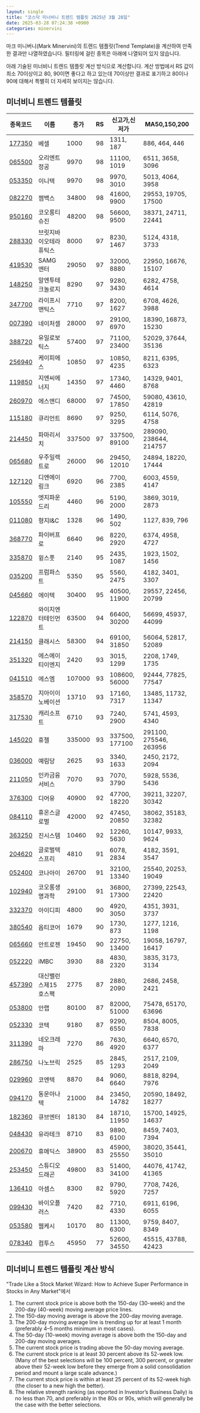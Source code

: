 ```yaml
---
layout: single
title: "코스닥 미너비니 트렌드 템플릿 2025년 3월 28일"
date: 2025-03-28 07:24:38 +0900
categories: minervini
---
```

마크 미니버니(Mark Minervini)의 트렌드 템플릿(Trend Template)을 계산하여 만족한 결과만 나열하였습니다. 필터링에 걸린 종목은 아래에 나열되어 있지 않습니다.

아래 기술된 미너비니 트렌드 템플릿 계산 방식으로 계산합니다. 계산 방법에서 RS 값이 최소 70이상이고 80, 90이면 좋다고 하고 있는데 70이상만 결과로 표기하고 80이나 90에 대해서 특별히 더 자세히 보이지는 않습니다.

## 미너비니 트렌드 템플릿

|종목코드|이름|종가|RS|신고가,신저가|MA50,150,200|
|------|---|---|--|---------|------------|
|[177350](https://finance.daum.net/quotes/A177350)|베셀|1000|98|1311, 187|886, 464, 446|
|[065500](https://finance.daum.net/quotes/A065500)|오리엔트정공|9970|98|11100, 1019|6511, 3658, 3096|
|[053350](https://finance.daum.net/quotes/A053350)|이니텍|9970|98|9970, 3010|5013, 4064, 3958|
|[082270](https://finance.daum.net/quotes/A082270)|젬백스|34800|98|41600, 9900|29553, 19705, 17500|
|[950160](https://finance.daum.net/quotes/A950160)|코오롱티슈진|48200|98|56600, 9500|38371, 24711, 22441|
|[288330](https://finance.daum.net/quotes/A288330)|브릿지바이오테라퓨틱스|8000|97|8230, 1467|5124, 4318, 3733|
|[419530](https://finance.daum.net/quotes/A419530)|SAMG엔터|29050|97|32000, 8880|22950, 16676, 15107|
|[148250](https://finance.daum.net/quotes/A148250)|알엔투테크놀로지|8290|97|9280, 3430|6282, 4758, 4614|
|[347700](https://finance.daum.net/quotes/A347700)|라이프시맨틱스|7710|97|8200, 1627|6708, 4626, 3988|
|[007390](https://finance.daum.net/quotes/A007390)|네이처셀|28000|97|29100, 6970|18390, 16873, 15230|
|[388720](https://finance.daum.net/quotes/A388720)|유일로보틱스|57400|97|71100, 23400|52029, 37644, 35136|
|[256940](https://finance.daum.net/quotes/A256940)|케이피에스|10850|97|10850, 4235|8211, 6395, 6323|
|[119850](https://finance.daum.net/quotes/A119850)|지엔씨에너지|14350|97|17340, 4460|14329, 9401, 8768|
|[260970](https://finance.daum.net/quotes/A260970)|에스앤디|68000|97|74500, 17850|59080, 43610, 42819|
|[115180](https://finance.daum.net/quotes/A115180)|큐리언트|8690|97|9250, 3295|6114, 5076, 4758|
|[214450](https://finance.daum.net/quotes/A214450)|파마리서치|337500|97|337500, 89100|289090, 238644, 214757|
|[065680](https://finance.daum.net/quotes/A065680)|우주일렉트로|26000|96|29450, 12010|24894, 18220, 17444|
|[127120](https://finance.daum.net/quotes/A127120)|디엔에이링크|6920|96|7700, 2385|6003, 4559, 4147|
|[105550](https://finance.daum.net/quotes/A105550)|엣지파운드리|4460|96|5190, 2000|3869, 3019, 2873|
|[011080](https://finance.daum.net/quotes/A011080)|형지I&C|1328|96|1490, 502|1127, 839, 796|
|[368770](https://finance.daum.net/quotes/A368770)|파이버프로|6640|96|8220, 2920|6374, 4958, 4727|
|[335870](https://finance.daum.net/quotes/A335870)|윙스풋|2140|95|2435, 1087|1923, 1502, 1456|
|[035200](https://finance.daum.net/quotes/A035200)|프럼파스트|5350|95|5560, 2475|4182, 3401, 3307|
|[045660](https://finance.daum.net/quotes/A045660)|에이텍|30400|95|40500, 11900|29557, 22456, 20799|
|[122870](https://finance.daum.net/quotes/A122870)|와이지엔터테인먼트|63500|94|66400, 30200|56699, 45937, 44099|
|[214150](https://finance.daum.net/quotes/A214150)|클래시스|58300|94|69100, 31850|56064, 52817, 52089|
|[351320](https://finance.daum.net/quotes/A351320)|에스에이티이엔지|2420|93|3015, 1299|2208, 1749, 1735|
|[041510](https://finance.daum.net/quotes/A041510)|에스엠|107000|93|108600, 56000|92444, 77825, 77547|
|[358570](https://finance.daum.net/quotes/A358570)|지아이이노베이션|13710|93|17160, 7317|13485, 11732, 11347|
|[317530](https://finance.daum.net/quotes/A317530)|캐리소프트|6710|93|7240, 2900|5741, 4593, 4340|
|[145020](https://finance.daum.net/quotes/A145020)|휴젤|335000|93|337500, 177100|291100, 275546, 263956|
|[036000](https://finance.daum.net/quotes/A036000)|예림당|2625|93|3340, 1633|2450, 2172, 2094|
|[211050](https://finance.daum.net/quotes/A211050)|인카금융서비스|7070|93|7070, 3790|5928, 5536, 5436|
|[376300](https://finance.daum.net/quotes/A376300)|디어유|40900|92|47700, 18220|39211, 32207, 30342|
|[084110](https://finance.daum.net/quotes/A084110)|휴온스글로벌|42000|92|47450, 20850|38062, 35183, 32382|
|[363250](https://finance.daum.net/quotes/A363250)|진시스템|10460|92|12260, 5630|10147, 9933, 9624|
|[204620](https://finance.daum.net/quotes/A204620)|글로벌텍스프리|4810|91|6078, 2834|4182, 3591, 3547|
|[052400](https://finance.daum.net/quotes/A052400)|코나아이|26700|91|32100, 13340|25540, 20253, 19049|
|[102940](https://finance.daum.net/quotes/A102940)|코오롱생명과학|29100|91|36800, 17300|27399, 22543, 22420|
|[332370](https://finance.daum.net/quotes/A332370)|아이디피|4800|90|4920, 3050|4351, 3931, 3737|
|[380540](https://finance.daum.net/quotes/A380540)|옵티코어|1679|90|1730, 873|1277, 1216, 1198|
|[065660](https://finance.daum.net/quotes/A065660)|안트로젠|19450|90|22750, 13400|19058, 16797, 16417|
|[052220](https://finance.daum.net/quotes/A052220)|iMBC|3930|88|4830, 2320|3835, 3173, 3134|
|[457390](https://finance.daum.net/quotes/A457390)|대신밸런스제15호스팩|2775|87|2880, 2090|2686, 2458, 2421|
|[053800](https://finance.daum.net/quotes/A053800)|안랩|80100|87|82000, 51000|75478, 65170, 63696|
|[052330](https://finance.daum.net/quotes/A052330)|코텍|9180|87|9290, 6550|8504, 8005, 7838|
|[311390](https://finance.daum.net/quotes/A311390)|네오크레마|7270|86|7630, 4920|6640, 6570, 6377|
|[286750](https://finance.daum.net/quotes/A286750)|나노브릭|2525|85|2845, 1293|2517, 2109, 2049|
|[029960](https://finance.daum.net/quotes/A029960)|코엔텍|8870|84|9060, 6640|8818, 8294, 7976|
|[094170](https://finance.daum.net/quotes/A094170)|동운아나텍|21000|84|23450, 14782|20590, 18492, 18277|
|[182360](https://finance.daum.net/quotes/A182360)|큐브엔터|18130|84|18710, 11950|15700, 14925, 14637|
|[048430](https://finance.daum.net/quotes/A048430)|유라테크|8710|83|9890, 6100|8459, 7403, 7394|
|[200670](https://finance.daum.net/quotes/A200670)|휴메딕스|38900|83|45900, 25550|38020, 35441, 35010|
|[253450](https://finance.daum.net/quotes/A253450)|스튜디오드래곤|49800|83|51400, 34100|44076, 41742, 41365|
|[136410](https://finance.daum.net/quotes/A136410)|아셈스|8300|82|9790, 5920|7708, 7426, 7257|
|[099430](https://finance.daum.net/quotes/A099430)|바이오플러스|7420|82|7710, 4330|6911, 6196, 6055|
|[053580](https://finance.daum.net/quotes/A053580)|웹케시|10170|80|11300, 6300|9759, 8407, 8349|
|[078340](https://finance.daum.net/quotes/A078340)|컴투스|45950|77|52600, 34550|45515, 43788, 42423|

## 미너비니 트렌드 템플릿 계산 방식

"Trade Like a Stock Market Wizard: How to Achieve Super Performance in Stocks in Any Market"에서

 1. The current stock price is above both the 150-day (30-week) and the 200-day (40-week) moving average price lines.
 1. The 150-day moving average is above the 200-day moving average.
 1. The 200-day moving average line is trending up for at least 1 month (preferably 4–5 months minimum in most cases).
 1. The 50-day (10-week) moving average is above both the 150-day and 200-day moving averages.
 1. The current stock price is trading above the 50-day moving average.
 1. The current stock price is at least 30 percent above its 52-week low. (Many of the best selections will be 100 percent, 300 percent, or greater above their 52-week low before they emerge from a solid consolidation period and mount a large scale advance.)
 1. The current stock price is within at least 25 percent of its 52-week high (the closer to a new high the better).
 1. The relative strength ranking (as reported in Investor’s Business Daily) is no less than 70, and preferably in the 80s or 90s, which will generally be the case with the better selections.

